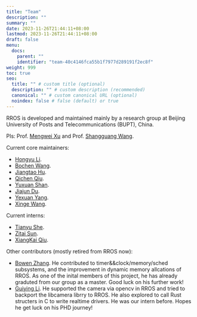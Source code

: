 ```yaml
---
title: "Team"
description: ""
summary: ""
date: 2023-11-26T21:44:11+08:00
lastmod: 2023-11-26T21:44:11+08:00
draft: false
menu:
  docs:
    parent: ""
    identifier: "team-40c4146fca55b1f7977d289191f2ec8f"
weight: 999
toc: true
seo:
  title: "" # custom title (optional)
  description: "" # custom description (recommended)
  canonical: "" # custom canonical URL (optional)
  noindex: false # false (default) or true
---
```


RROS is developed and maintained mainly by a research group at Beijing University of Posts and Telecommunications (BUPT), China.

PIs: Prof. [Mengwei Xu](https://xumengwei.github.io/) and Prof. [Shangguang Wang](http://sguangwang.com/main.htm).

Current core maintainers: 
- [Hongyu Li](https://github.com/Richardhongyu).
- [Bochen Wang](https://github.com/bocWang).
- [Jiangtao Hu](https://github.com/Lukeehujt). 
- [Qichen Qiu](https://github.com/ruiqurm). 
- [Yuxuan Shan](https://github.com/shannmu). 
- [Jiajun Du](https://github.com/JiajunDu). 
- [Yexuan Yang](https://github.com/yexuanyang).
- [Xinge Wang](https://github.com/was-saw).

Current interns:
- [Tianyu She](https://github.com/DnullP).
- [Zitai Sun](https://github.com/StevenFryto).
- [XiangKai Qiu](https://github.com/shtiy2023).

Other contributors (mostly retired from RROS now):
- [Bowen Zhang](https://github.com/Pettttter1). He contributed to timer&&clock/memory/sched subsystems, and the improvement in dynamic memory allcations of RROS. As one of the inital members of this project, he has already graduted from our group as a master. Good luck on his further work!
- [Guiying Li](https://github.com/GuiyinLi). He supported the camera via opencv in RROS and tried to backport the libcamera librry to RROS. He also explored to call Rust structers in C to write realtime drivers. He was our intern before. Hopes he get luck on his PHD journey!



